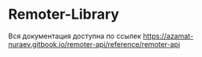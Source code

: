 ﻿# Remoter-Library   
 Вся документация доступна по ссылек https://azamat-nuraev.gitbook.io/remoter-api/reference/remoter-api
